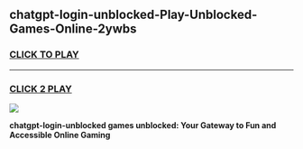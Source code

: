 
## chatgpt-login-unblocked-Play-Unblocked-Games-Online-2ywbs
<h3>
<a href="https://premium76.site?title=chatgpt-login-unblocked&ref=25A">CLICK TO PLAY</a></h3>
<hr>

<h3>
<a href="https://premium76.site?title=chatgpt-login-unblocked&ref=25A">CLICK 2 PLAY</a>
  
</h3>

<a href="https://premium76.site?title=chatgpt-login-unblocked&ref=25A"><img src="https://clearcache.store/games.png"></a>


**chatgpt-login-unblocked games unblocked: Your Gateway to Fun and Accessible Online Gaming**
